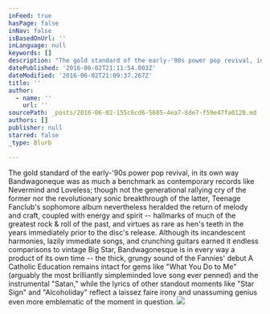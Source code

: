 ```yaml
---
inFeed: true
hasPage: false
inNav: false
isBasedOnUrl: ''
inLanguage: null
keywords: []
description: "The gold standard of the early-'90s power pop revival, in its own way Bandwagoneque was as much a benchmark as contemporary records like Nevermind and Loveless; though not the generational rallying cry of the former nor the revolutionary sonic breakthrough of the latter, Teenage Fanclub's sophomore album nevertheless heralded the return of melody and craft, coupled with energy and spirit -- hallmarks of much of the greatest rock & roll of the past, and virtues as rare as hen's teeth in the years immediately prior to the disc's release. Although its incandescent harmonies, lazily immediate songs, and crunching guitars earned it endless comparisons to vintage Big Star, Bandwagonesque is in every way a product of its own time -- the thick, grungy sound of the Fannies' debut A Catholic Education remains intact for gems like \"What You Do to Me\" (arguably the most brilliantly simpleminded love song ever penned) and the instrumental \"Satan,\" while the lyrics of other standout moments like \"Star Sign\" and \"Alcoholiday\" reflect a laissez faire irony and unassuming genius even more emblematic of the moment in question."
datePublished: '2016-06-02T21:11:54.003Z'
dateModified: '2016-06-02T21:09:37.267Z'
title: ''
author:
  - name: ''
    url: ''
sourcePath: _posts/2016-06-02-155c6cd6-5605-4ea7-8de7-f59e47fa0120.md
authors: []
publisher: null
starred: false
_type: Blurb

---
```

The gold standard of the early-'90s power pop revival, in its own way Bandwagoneque was as much a benchmark as contemporary records like Nevermind and Loveless; though not the generational rallying cry of the former nor the revolutionary sonic breakthrough of the latter, Teenage Fanclub's sophomore album nevertheless heralded the return of melody and craft, coupled with energy and spirit -- hallmarks of much of the greatest rock & roll of the past, and virtues as rare as hen's teeth in the years immediately prior to the disc's release. Although its incandescent harmonies, lazily immediate songs, and crunching guitars earned it endless comparisons to vintage Big Star, Bandwagonesque is in every way a product of its own time -- the thick, grungy sound of the Fannies' debut A Catholic Education remains intact for gems like "What You Do to Me" (arguably the most brilliantly simpleminded love song ever penned) and the instrumental "Satan," while the lyrics of other standout moments like "Star Sign" and "Alcoholiday" reflect a laissez faire irony and unassuming genius even more emblematic of the moment in question.
![](https://the-grid-user-content.s3-us-west-2.amazonaws.com/d0c52310-b983-4690-97f1-f919d314960e.jpg)